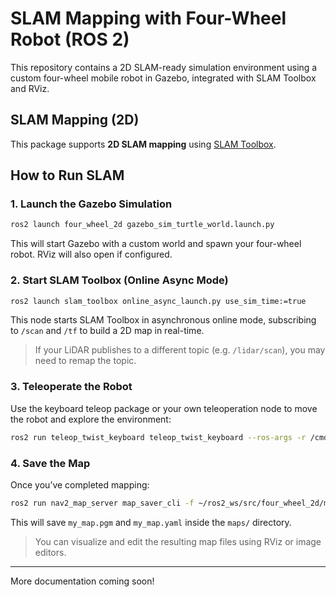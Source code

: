 # SLAM Mapping with Four-Wheel Robot (ROS 2)

This repository contains a 2D SLAM-ready simulation environment using a custom four-wheel mobile robot in Gazebo, integrated with SLAM Toolbox and RViz.

## SLAM Mapping (2D)

This package supports **2D SLAM mapping** using [SLAM Toolbox](https://github.com/SteveMacenski/slam_toolbox).

## How to Run SLAM

### 1. Launch the Gazebo Simulation

```bash
ros2 launch four_wheel_2d gazebo_sim_turtle_world.launch.py
```

This will start Gazebo with a custom world and spawn your four-wheel robot. RViz will also open if configured.

### 2. Start SLAM Toolbox (Online Async Mode)

```bash
ros2 launch slam_toolbox online_async_launch.py use_sim_time:=true
```

This node starts SLAM Toolbox in asynchronous online mode, subscribing to `/scan` and `/tf` to build a 2D map in real-time.

> If your LiDAR publishes to a different topic (e.g. `/lidar/scan`), you may need to remap the topic.

### 3. Teleoperate the Robot

Use the keyboard teleop package or your own teleoperation node to move the robot and explore the environment:

```bash
ros2 run teleop_twist_keyboard teleop_twist_keyboard --ros-args -r /cmd_vel:=/cmd_vel
```

### 4. Save the Map

Once you’ve completed mapping:

```bash
ros2 run nav2_map_server map_saver_cli -f ~/ros2_ws/src/four_wheel_2d/maps/my_map
```

This will save `my_map.pgm` and `my_map.yaml` inside the `maps/` directory.

> You can visualize and edit the resulting map files using RViz or image editors.

---

More documentation coming soon!
